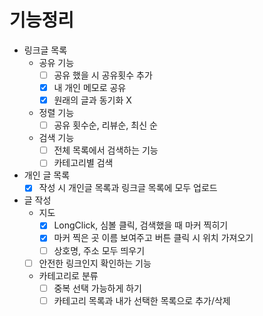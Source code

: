 기능정리
=

- 링크글 목록
  - 공유 기능
    - [ ] 공유 했을 시 공유횟수 추가
    - [X] 내 개인 메모로 공유
    - [X] 원래의 글과 동기화 X
  - 정렬 기능
    - [ ] 공유 횟수순, 리뷰순, 최신 순
  - 검색 기능
    - [ ] 전체 목록에서 검색하는 기능
    - [ ] 카테고리별 검색
- 개인 글 목록
  - [X] 작성 시 개인글 목록과 링크글 목록에 모두 업로드
- 글 작성
  - 지도
    - [X] LongClick, 심볼 클릭, 검색했을 때 마커 찍히기
    - [X] 마커 찍은 곳 이름 보여주고 버튼 클릭 시 위치 가져오기
    - [ ] 상호명, 주소 모두 띄우기
  - [ ] 안전한 링크인지 확인하는 기능
  - 카테고리로 분류
    - [ ] 중복 선택 가능하게 하기
    - [ ] 카테고리 목록과 내가 선택한 목록으로 추가/삭제